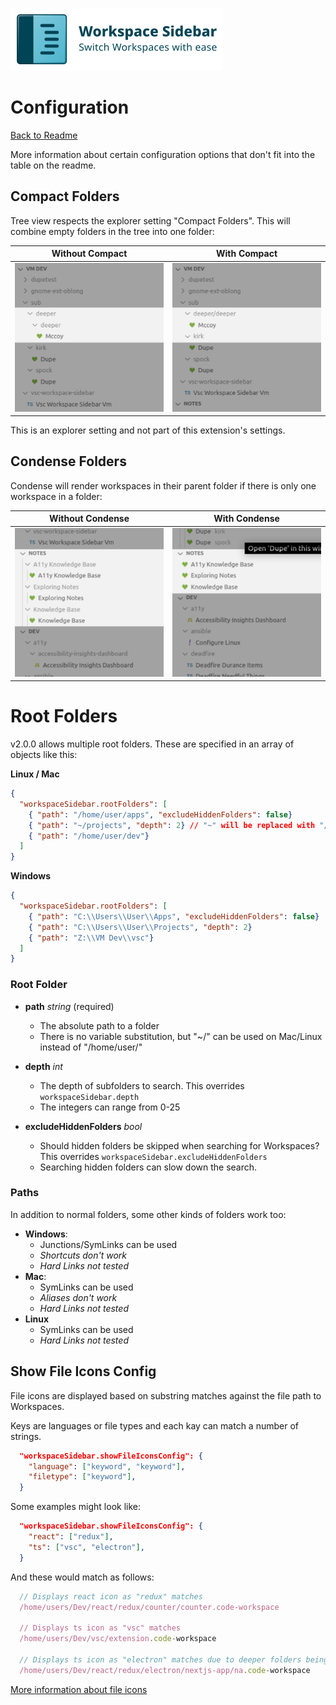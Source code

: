 ![Workspace Sidebar Preview](../docs/images/logo/logo.png)

# Configuration

[Back to Readme](../README.md)

More information about certain configuration options that don't fit into the table on the readme.

## Compact Folders

Tree view respects the explorer setting "Compact Folders".
This will combine empty folders in the tree into one folder:

| Without Compact                                       | With Compact                                             |
| ----------------------------------------------------- | -------------------------------------------------------- |
| ![List View](../docs/images/configuration/normal.png) | ![List View](../docs/images/configuration/compacted.png) |

This is an explorer setting and not part of this extension's settings.

## Condense Folders

Condense will render workspaces in their parent folder if there is only one workspace in a folder:

| Without Condense                                           | With Condense                                            |
| ---------------------------------------------------------- | -------------------------------------------------------- |
| ![List View](../docs/images/configuration/uncondensed.png) | ![List View](../docs/images/configuration/condensed.png) |

# Root Folders

v2.0.0 allows multiple root folders. These are specified in an array of objects like this:

**Linux / Mac**

```json
{
  "workspaceSidebar.rootFolders": [
    { "path": "/home/user/apps", "excludeHiddenFolders": false}
    { "path": "~/projects", "depth": 2} // "~" will be replaced with "/home/user"
    { "path": "/home/user/dev"}
  ]
}
```

**Windows**

```json
{
  "workspaceSidebar.rootFolders": [
    { "path": "C:\\Users\\User\\Apps", "excludeHiddenFolders": false}
    { "path": "C:\\Users\\User\\Projects", "depth": 2}
    { "path": "Z:\\VM Dev\\vsc"}
  ]
}
```

### Root Folder

- **path** _string_ (required)

  - The absolute path to a folder
  - There is no variable substitution, but "~/" can be used on Mac/Linux instead of "/home/user/"

- **depth** _int_

  - The depth of subfolders to search. This overrides `workspaceSidebar.depth`
  - The integers can range from 0-25

- **excludeHiddenFolders** _bool_

  - Should hidden folders be skipped when searching for Workspaces? This overrides `workspaceSidebar.excludeHiddenFolders`
  - Searching hidden folders can slow down the search.

### Paths

In addition to normal folders, some other kinds of folders work too:

- **Windows**:
  - Junctions/SymLinks can be used
  - _Shortcuts don't work_
  - _Hard Links not tested_
- **Mac**:
  - SymLinks can be used
  - _Aliases don't work_
  - _Hard Links not tested_
- **Linux**
  - SymLinks can be used
  - _Hard Links not tested_

## Show File Icons Config

File icons are displayed based on substring matches against the file path to Workspaces.

Keys are languages or file types and each kay can match a number of strings.

```json
  "workspaceSidebar.showFileIconsConfig": {
    "language": ["keyword", "keyword"],
    "filetype": ["keyword"],
  }
```

Some examples might look like:

```json
  "workspaceSidebar.showFileIconsConfig": {
    "react": ["redux"],
    "ts": ["vsc", "electron"],
  }
```

And these would match as follows:

```javascript
  // Displays react icon as "redux" matches
  /home/users/Dev/react/redux/counter/counter.code-workspace

  // Displays ts icon as "vsc" matches
  /home/users/Dev/vsc/extension.code-workspace

  // Displays ts icon as "electron" matches due to deeper folders being checked first.
  /home/users/Dev/react/redux/electron/nextjs-app/na.code-workspace
```

[More information about file icons](./File%20Icon%20Themes.md)
